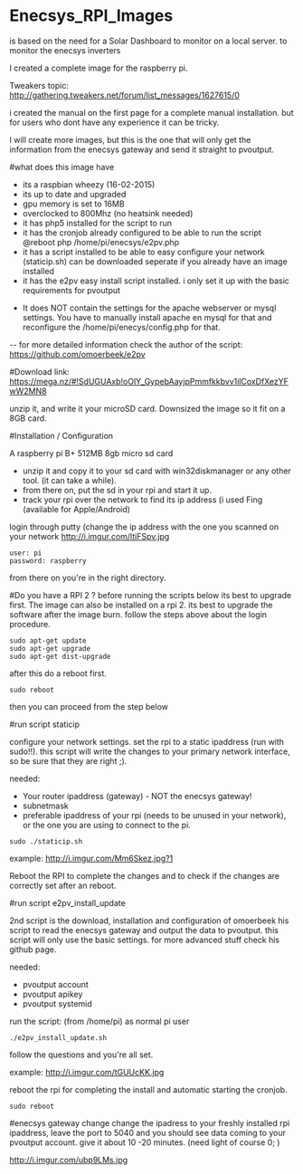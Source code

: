 # Enecsys_RPI_Images
is based on the need for a Solar Dashboard to monitor on a local server. to monitor the enecsys inverters 

I created a complete image for the raspberry pi. 

Tweakers topic: 
http://gathering.tweakers.net/forum/list_messages/1627615/0

i created the manual on the first page for a complete manual installation. but for users who dont have any experience it can be tricky. 

I will create more images, but this is the one that will only get the information from the enecsys gateway and send it straight
to pvoutput. 

#what does this image have
- its a raspbian wheezy (16-02-2015)
- its up to date and upgraded
- gpu memory is set to 16MB
- overclocked to 800Mhz (no heatsink needed)
- it has php5 installed for the script to run
- it has the cronjob already configured to be able to run the script
  @reboot php /home/pi/enecsys/e2pv.php
- it has a script installed to be able to easy configure your network (staticip.sh)
  can be downloaded seperate if you already have an image installed
- it has the e2pv easy install script installed. i only set it up with the basic requirements for pvoutput

* It does NOT contain the settings for the apache webserver or mysql settings. You have to manually install apache en mysql for that and reconfigure the /home/pi/enecys/config.php for that.

-- for more detailed information check the author of the script: 
https://github.com/omoerbeek/e2pv

#Download link:
https://mega.nz/#!SdUGUAxb!oOlY_GypebAayjpPmmfkkbvv1ilCoxDfXezYFwW2MN8

unzip it, and write it your microSD card. Downsized the image so it fit on a 8GB card.

#Installation / Configuration

A raspberry pi B+ 512MB
8gb micro sd card

- unzip it and copy it to your sd card with win32diskmanager or any other tool. (it can take a while).
- from there on, put the sd in your rpi and start it up.
- track your rpi over the network to find its ip address (i used Fing (available for Apple/Android)

login through putty (change the ip address with the one you scanned on your network
http://i.imgur.com/ltiFSpv.jpg

```
user: pi
password: raspberry
```

from there on you're in the right directory. 

#Do you have a RPI 2 ?
before running the scripts below its best to upgrade first. The image can also be installed on a rpi 2. its best to upgrade the software after the image burn. 
follow the steps above about the login procedure. 
```
sudo apt-get update
sudo apt-get upgrade
sudo apt-get dist-upgrade
```
after this do a reboot first. 
```
sudo reboot
```

then you can proceed from the step below


#run script staticip

configure your network settings. set the rpi to a static ipaddress (run with sudo!!). this script will write the changes to your primary network interface, so be sure that they are right ;).

needed:
- Your router ipaddress (gateway) - NOT the enecsys gateway!
- subnetmask
- preferable ipaddress of your rpi (needs to be unused in your network), or the one you are using to connect to the pi.

```
sudo ./staticip.sh
```
example: http://i.imgur.com/Mm6Skez.jpg?1

Reboot the RPI to complete the changes and to check if the changes are correctly set after an reboot.

#run script e2pv_install_update

2nd script is the download, installation and configuration of omoerbeek his script to read the enecsys gateway and output the data to pvoutput. this script will only use the basic settings. for more advanced stuff check his github page. 

needed: 
- pvoutput account
- pvoutput apikey
- pvoutput systemid

run the script: (from /home/pi) as normal pi user
```
./e2pv_install_update.sh
```

follow the questions and you're all set. 

example: http://i.imgur.com/tGUUcKK.jpg


reboot the rpi for completing the install and automatic starting the cronjob.
```
sudo reboot
```

#enecsys gateway change
change the ipadress to your freshly installed rpi ipaddress, leave the port to 5040 and you should see data coming to your pvoutput account. give it about 10 -20 minutes. (need light of course 0; )

http://i.imgur.com/ubp9LMs.jpg
